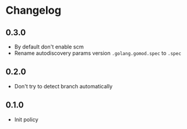 # Changelog

## 0.3.0

* By default don't enable scm
* Rename autodiscovery params version `.golang.gomod.spec` to `.spec`

## 0.2.0

* Don't try to detect branch automatically

## 0.1.0

* Init policy